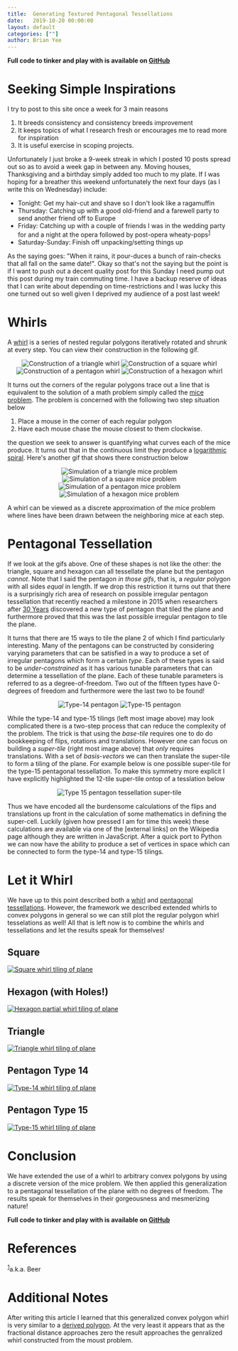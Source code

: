 ```yaml
---
title:  Generating Textured Pentagonal Tessellations
date:   2019-10-20 00:00:00
layout: default
categories: [""]
author: Brian Yee
---
```


**Full code to tinker and play with is available on
[GitHub](https://github.com/Brian-Yee/whirl-tesselations)**

Seeking Simple Inspirations
===========================

I try to post to this site once a week for 3 main reasons

1. It breeds consistency and consistency breeds improvement
2. It keeps topics of what I research fresh or encourages me to read more for inspiration
3. It is useful exercise in scoping projects.

Unfortunately I just broke a 9-week streak in which I posted 10 posts spread out so as to avoid a
week gap in between any. Moving houses, Thanksgiving and a birthday simply added too much to my
plate. If I was hoping for a breather this weekend unfortunately the next four days (as I write
this on Wednesday) include:

- Tonight: Get my hair-cut and shave so I don't look like a ragamuffin
- Thursday: Catching up with a good old-friend and a farewell party to send another friend off to
  Europe
- Friday: Catching up with a couple of friends I was in the wedding party for and a night at the
  opera followed by post-opera wheaty-pops<sup>[1](#beer)</sup>
- Saturday-Sunday: Finish off unpacking/setting things up

As the saying goes: "When it rains, it pour-duces a bunch of rain-checks that all fall on the same
date!". Okay so that's not the saying but the point is if I want to push out a decent quality post
for this Sunday I need pump out this post during my train commuting time. I have a backup reserve
of ideas that I can write about depending on time-restrictions and I was lucky this one turned out
so well given I deprived my audience of a post last week!

Whirls
======

A [whirl](http://mathworld.wolfram.com/Whirl.html) is a series of nested regular polygons
iteratively rotated and shrunk at every step. You can view their construction in the following gif.

<p style="text-align:center">
    <img alt="Construction of a triangle whirl" src="../images/pentagon/whirl3.gif">
    <img alt="Construction of a square whirl" src="../images/pentagon/whirl4.gif">
    <img alt="Construction of a pentagon whirl" src="../images/pentagon/whirl5.gif">
    <img alt="Construction of a hexagon whirl" src="../images/pentagon/whirl6.gif">
</p>

It turns out the corners of the regular polygons trace out a line that is equivalent to the
solution of a math problem simply called the [mice
problem](http://mathworld.wolfram.com/MiceProblem.html). The problem is concerned with the
following two step situation below

1. Place a mouse in the corner of each regular polygon
2. Have each mouse chase the mouse closest to them clockwise.

the question we seek to answer is quantifying what curves each of the mice produce. It turns out
that in the continuous limit they produce a [logarithmic
spiral](https://en.wikipedia.org/wiki/Logarithmic_spiral). Here's another gif that shows there
construction below

<p style="text-align:center">
    <img alt="Simulation of a triangle mice problem" src="../images/pentagon/mice3.gif">
    <img alt="Simulation of a square mice problem" src="../images/pentagon/mice4.gif">
    <img alt="Simulation of a pentagon mice problem" src="../images/pentagon/mice5.gif">
    <img alt="Simulation of a hexagon mice problem" src="../images/pentagon/mice6.gif">
</p>

A whirl can be viewed as a discrete approximation of the mice problem where lines have been drawn
between the neighboring mice at each step.


Pentagonal Tessellation
=======================

If we look at the gifs above. One of these shapes is not like the other: the triangle, square and
hexagon can all tessellate the plane but the pentagon _cannot_. Note that I said the pentagon _in
those gifs_, that is, a _regular_ polygon with all sides _equal_ in length. If we drop this
restriction it turns out that there is a surprisingly rich area of research on possible irregular
pentagon tessellation that recently reached a milestone in 2015 when researchers after [30
Years](https://www.quantamagazine.org/pentagon-tiling-proof-solves-century-old-math-problem-20170711/)
discovered a new type of pentagon that tiled the plane and furthermore proved that this was the
last possible irregular pentagon to tile the plane.

It turns that there are 15 ways to tile the plane 2 of which I find particularly interesting. Many
of the pentagons can be constructed by considering varying parameters that can be satisfied in a
way to produce a set of irregular pentagons which form a certain _type_. Each of these types is
said to be _under-constrained_ as it has various tunable parameters that can determine a
tessellation of the plane. Each of these tunable parameters is referred to as a degree-of-freedom.
Two out of the fifteen types have 0-degrees of freedom and furthermore were the last two to be
found!

<p style="text-align:center">
    <img alt="Type-14 pentagon" src="../images/pentagon/type-14.png">
    <img alt="Type-15 pentagon" src="../images/pentagon/type-15.png">
</p>

While the type-14 and type-15 tilings (left most image above) may look complicated there is a
two-step process that can reduce the complexity of the problem. The trick is that using the
_base-tile_ requires one to do do bookkeeping of flips, rotations and translations. However one can
focus on building a _super-tile_ (right most image above) that _only_ requires translations. With a
set of _basis-vectors_ we can then translate the super-tile to form a tiling of the plane. For
example below is one possible super-tile for the type-15 pentagonal tessellation. To make this
symmetry more explicit I have explicitly highlighted the 12-tile super-tile ontop of a tesslation
below

<p style="text-align:center">
    <img alt="Type 15 pentagon tessellation super-tile" src="../images/pentagon/supertile.png">
</p>

Thus we have encoded all the burdensome calculations of the flips and translations up front in the
calculation of some mathematics in defining the super-cell. Luckily (given how pressed I am for
time this week) these calculations are available via one of the [external links] on the Wikipedia
page although they are written in JavaScript. After a quick port to Python we can now have the
ability to produce a set of vertices in space which can be connected to form the type-14 and
type-15 tilings.

Let it Whirl
============

We have up to this point described both a [whirl]() and [pentagonal tessellations](). However, the
framework we described extended whirls to convex polygons in general so we can still plot the
regular polygon whirl tesselations as well! All that is left now is to combine the whirls and
tessellations and let the results speak for themselves!

Square
------
[![Square whirl tiling of plane](../images/pentagon/square.png)](../images/pentagon/square.png)

Hexagon (with Holes!)
---------------------
[![Hexagon partial whirl tiling of plane](../images/pentagon/hexagon.png)](../images/pentagon/hexagon.png)

Triangle
--------
[![Triangle whirl tiling of plane](../images/pentagon/triangle.png)](../images/pentagon/triangle.png)

Pentagon Type 14
----------------

[![Type-14 whirl tiling of plane](../images/pentagon/whirl-14.png)](../images/pentagon/whirl-14.png)

Pentagon Type 15
----------------

[![Type-15 whirl tiling of plane](../images/pentagon/whirl-15.png)](../images/pentagon/whirl-15.png)

Conclusion
==========

We have extended the use of a whirl to arbitrary convex polygons by using a discrete version of the
mice problem. We then applied this generalization to a pentagonal tessellation of the plane with no
degrees of freedom. The results speak for themselves in their gorgeousness and mesmerizing nature!


**Full code to tinker and play with is available on
[GitHub](https://github.com/Brian-Yee/whirl-tesselations)**

References
==========

<sup>[1](#beer)</sup>a.k.a. Beer

Additional Notes
================

After writing this article I learned that this generalized convex polygon whirl is very similar to
a [derived polygon](http://mathworld.wolfram.com/DerivedPolygon.html). At the very least it appears
that as the fractional distance approaches zero the result approaches the genralized whirl
constructed from the moust problem.
